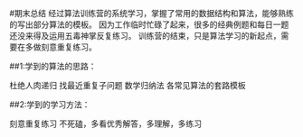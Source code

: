 #期末总结
经过算法训练营的系统学习，掌握了常用的数据结构和算法，能够熟练的写出部分算法的模板。
因为工作临时忙碌了起来，很多的经典例题和每日一题还没来得及运用五毒神掌反复练习。
训练营的结束，只是算法学习的新起点，需要在多做刻意重复练习。

##1:学到的算法的思路：

杜绝人肉递归
找最近重复子问题
数学归纳法
各常见算法的套路模板

##2:学到的学习方法：

刻意重复练习
不死磕，多看优秀解答，多理解，多练习